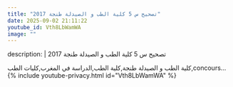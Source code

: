 ```yaml
---
title: "تصحيح س 5 كلية الطب و الصيدلة طنجة 2017"
date: 2025-09-02 21:11:22 
youtube_id: Vth8LbWamWA
image: ""
---
```

description: |
  تصحيح س 5 كلية الطب و الصيدلة طنجة 2017
  
  كلية الطب و الصيدلة طنجة,كلية الطب,الدراسة في المغرب,كليات الطب,concours...
{% include youtube-privacy.html id="Vth8LbWamWA" %}
